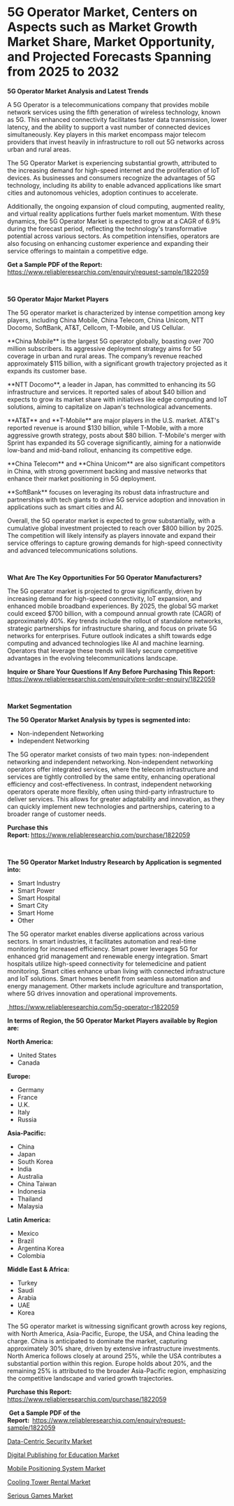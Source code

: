 <p><h1>5G Operator Market, Centers on Aspects such as Market Growth Market Share, Market Opportunity, and Projected Forecasts Spanning from 2025 to 2032</h1></p><p><strong>5G Operator Market Analysis and Latest Trends</strong></p>
<p><p>A 5G Operator is a telecommunications company that provides mobile network services using the fifth generation of wireless technology, known as 5G. This enhanced connectivity facilitates faster data transmission, lower latency, and the ability to support a vast number of connected devices simultaneously. Key players in this market encompass major telecom providers that invest heavily in infrastructure to roll out 5G networks across urban and rural areas. </p><p>The 5G Operator Market is experiencing substantial growth, attributed to the increasing demand for high-speed internet and the proliferation of IoT devices. As businesses and consumers recognize the advantages of 5G technology, including its ability to enable advanced applications like smart cities and autonomous vehicles, adoption continues to accelerate. </p><p>Additionally, the ongoing expansion of cloud computing, augmented reality, and virtual reality applications further fuels market momentum. With these dynamics, the 5G Operator Market is expected to grow at a CAGR of 6.9% during the forecast period, reflecting the technology's transformative potential across various sectors. As competition intensifies, operators are also focusing on enhancing customer experience and expanding their service offerings to maintain a competitive edge.</p></p>
<p><strong>Get a Sample PDF of the Report:&nbsp;</strong> <a href="https://www.reliableresearchiq.com/enquiry/request-sample/1822059?utm_campaign=1123&utm_medium=2&utm_source=Github&utm_content=ia&utm_term=09032025&utm_id=5g-operator">https://www.reliableresearchiq.com/enquiry/request-sample/1822059</a></p>
<p>&nbsp;</p>
<p><strong>5G Operator Major Market Players</strong></p>
<p><p>The 5G operator market is characterized by intense competition among key players, including China Mobile, China Telecom, China Unicom, NTT Docomo, SoftBank, AT&T, Cellcom, T-Mobile, and US Cellular. </p><p>**China Mobile** is the largest 5G operator globally, boasting over 700 million subscribers. Its aggressive deployment strategy aims for 5G coverage in urban and rural areas. The company’s revenue reached approximately $115 billion, with a significant growth trajectory projected as it expands its customer base.</p><p>**NTT Docomo**, a leader in Japan, has committed to enhancing its 5G infrastructure and services. It reported sales of about $40 billion and expects to grow its market share with initiatives like edge computing and IoT solutions, aiming to capitalize on Japan's technological advancements.</p><p>**AT&T** and **T-Mobile** are major players in the U.S. market. AT&T's reported revenue is around $130 billion, while T-Mobile, with a more aggressive growth strategy, posts about $80 billion. T-Mobile's merger with Sprint has expanded its 5G coverage significantly, aiming for a nationwide low-band and mid-band rollout, enhancing its competitive edge.</p><p>**China Telecom** and **China Unicom** are also significant competitors in China, with strong government backing and massive networks that enhance their market positioning in 5G deployment. </p><p>**SoftBank** focuses on leveraging its robust data infrastructure and partnerships with tech giants to drive 5G service adoption and innovation in applications such as smart cities and AI.</p><p>Overall, the 5G operator market is expected to grow substantially, with a cumulative global investment projected to reach over $800 billion by 2025. The competition will likely intensify as players innovate and expand their service offerings to capture growing demands for high-speed connectivity and advanced telecommunications solutions.</p></p>
<p>&nbsp;</p>
<p><strong>What Are The Key Opportunities For 5G Operator Manufacturers?</strong></p>
<p><p>The 5G operator market is projected to grow significantly, driven by increasing demand for high-speed connectivity, IoT expansion, and enhanced mobile broadband experiences. By 2025, the global 5G market could exceed $700 billion, with a compound annual growth rate (CAGR) of approximately 40%. Key trends include the rollout of standalone networks, strategic partnerships for infrastructure sharing, and focus on private 5G networks for enterprises. Future outlook indicates a shift towards edge computing and advanced technologies like AI and machine learning. Operators that leverage these trends will likely secure competitive advantages in the evolving telecommunications landscape.</p></p>
<p><strong>Inquire or Share Your Questions If Any Before Purchasing This Report:</strong> <a href="https://www.reliableresearchiq.com/enquiry/pre-order-enquiry/1822059?utm_campaign=1123&utm_medium=2&utm_source=Github&utm_content=ia&utm_term=09032025&utm_id=5g-operator">https://www.reliableresearchiq.com/enquiry/pre-order-enquiry/1822059</a></p>
<p>&nbsp;</p>
<p><strong>Market Segmentation</strong></p>
<p><strong>The 5G Operator Market Analysis by types is segmented into:</strong></p>
<p><ul><li>Non-independent Networking</li><li>Independent Networking</li></ul></p>
<p><p>The 5G operator market consists of two main types: non-independent networking and independent networking. Non-independent networking operators offer integrated services, where the telecom infrastructure and services are tightly controlled by the same entity, enhancing operational efficiency and cost-effectiveness. In contrast, independent networking operators operate more flexibly, often using third-party infrastructure to deliver services. This allows for greater adaptability and innovation, as they can quickly implement new technologies and partnerships, catering to a broader range of customer needs.</p></p>
<p><strong>Purchase this Report:&nbsp;</strong><a href="https://www.reliableresearchiq.com/purchase/1822059?utm_campaign=1123&utm_medium=2&utm_source=Github&utm_content=ia&utm_term=09032025&utm_id=5g-operator">https://www.reliableresearchiq.com/purchase/1822059</a></p>
<p>&nbsp;</p>
<p><strong>The 5G Operator Market Industry Research by Application is segmented into:</strong></p>
<p><ul><li>Smart Industry</li><li>Smart Power</li><li>Smart Hospital</li><li>Smart City</li><li>Smart Home</li><li>Other</li></ul></p>
<p><p>The 5G operator market enables diverse applications across various sectors. In smart industries, it facilitates automation and real-time monitoring for increased efficiency. Smart power leverages 5G for enhanced grid management and renewable energy integration. Smart hospitals utilize high-speed connectivity for telemedicine and patient monitoring. Smart cities enhance urban living with connected infrastructure and IoT solutions. Smart homes benefit from seamless automation and energy management. Other markets include agriculture and transportation, where 5G drives innovation and operational improvements.</p></p>
<p><a href="https://www.reliableresearchiq.com/5g-operator-r1822059?utm_campaign=1123&utm_medium=2&utm_source=Github&utm_content=ia&utm_term=09032025&utm_id=5g-operator">&nbsp;https://www.reliableresearchiq.com/5g-operator-r1822059</a></p>
<p><strong>In terms of Region, the 5G Operator Market Players available by Region are:</strong></p>
<p>
    <p> <strong> North America: </strong>
        <ul>
            <li>United States</li>
            <li>Canada</li>
        </ul>
        </p> 
    <p> <strong> Europe: </strong>
        <ul>
            <li>Germany</li>
            <li>France</li>
            <li>U.K.</li>
            <li>Italy</li>
            <li>Russia</li>
        </ul>
        </p> 
    <p> <strong> Asia-Pacific: </strong>
        <ul>
            <li>China</li>
            <li>Japan</li>
            <li>South Korea</li>
            <li>India</li>
            <li>Australia</li>
            <li>China Taiwan</li>
            <li>Indonesia</li>
            <li>Thailand</li>
            <li>Malaysia</li>
        </ul>
        </p> 
    <p> <strong> Latin America: </strong>
        <ul>
            <li>Mexico</li>
            <li>Brazil</li>
            <li>Argentina Korea</li>
            <li>Colombia</li>
        </ul>
        </p> 
    <p> <strong> Middle East & Africa: </strong>
        <ul>
            <li>Turkey</li>
            <li>Saudi</li>
            <li>Arabia</li>
            <li>UAE</li>
            <li>Korea</li>
        </ul>
    </p>
    </p>
<p><p>The 5G operator market is witnessing significant growth across key regions, with North America, Asia-Pacific, Europe, the USA, and China leading the charge. China is anticipated to dominate the market, capturing approximately 30% share, driven by extensive infrastructure investments. North America follows closely at around 25%, while the USA contributes a substantial portion within this region. Europe holds about 20%, and the remaining 25% is attributed to the broader Asia-Pacific region, emphasizing the competitive landscape and varied growth trajectories.</p></p>
<p><strong>Purchase this Report: </strong><a href="https://www.reliableresearchiq.com/purchase/1822059?utm_campaign=1123&utm_medium=2&utm_source=Github&utm_content=ia&utm_term=09032025&utm_id=5g-operator">https://www.reliableresearchiq.com/purchase/1822059</a></p>
<p>&nbsp;<strong>Get a Sample PDF of the Report:&nbsp;&nbsp;</strong><a href="https://www.reliableresearchiq.com/enquiry/request-sample/1822059?utm_campaign=1123&utm_medium=2&utm_source=Github&utm_content=ia&utm_term=09032025&utm_id=5g-operator">https://www.reliableresearchiq.com/enquiry/request-sample/1822059</a></p>
<p><strong></strong></p>
<p><p><a href="https://github.com/laingragle95/Market-Research-Report-List-1/blob/main/data-centric-security-market.md?utm_campaign=1123&utm_medium=2&utm_source=Github&utm_content=ia&utm_term=09032025&utm_id=5g-operator">Data-Centric Security Market</a></p><p><a href="https://github.com/janotjuljo/Market-Research-Report-List-1/blob/main/digital-publishing-for-education-market.md?utm_campaign=1123&utm_medium=2&utm_source=Github&utm_content=ia&utm_term=09032025&utm_id=5g-operator">Digital Publishing for Education Market</a></p><p><a href="https://github.com/buenayankobl/Market-Research-Report-List-1/blob/main/mobile-positioning-system-market.md?utm_campaign=1123&utm_medium=2&utm_source=Github&utm_content=ia&utm_term=09032025&utm_id=5g-operator">Mobile Positioning System Market</a></p><p><a href="https://github.com/rakowpleetj1/Market-Research-Report-List-1/blob/main/cooling-tower-rental-market.md?utm_campaign=1123&utm_medium=2&utm_source=Github&utm_content=ia&utm_term=09032025&utm_id=5g-operator">Cooling Tower Rental Market</a></p><p><a href="https://github.com/uripeachrii/Market-Research-Report-List-1/blob/main/serious-games-market.md?utm_campaign=1123&utm_medium=2&utm_source=Github&utm_content=ia&utm_term=09032025&utm_id=5g-operator">Serious Games Market</a></p></p>